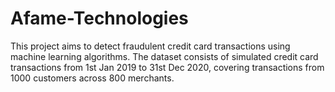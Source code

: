 # Afame-Technologies
This project aims to detect fraudulent credit card transactions using machine learning algorithms. The dataset consists of simulated credit card transactions from 1st Jan 2019 to 31st Dec 2020, covering transactions from 1000 customers across 800 merchants.
